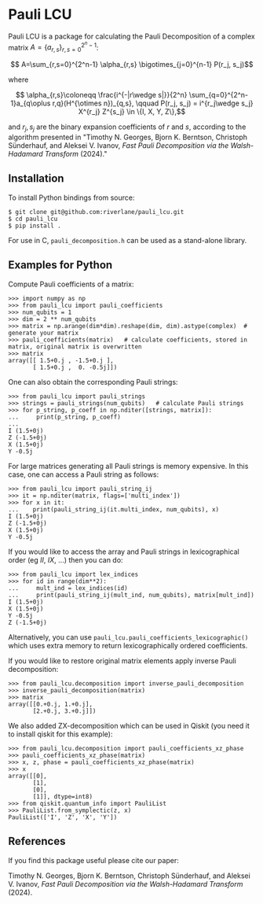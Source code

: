 # Pauli LCU

Pauli LCU is a package for calculating the Pauli Decomposition of a complex matrix $`A=\{a_{r,s}\}_{r,s=0}^{2^{n}-1}`$:

```math
    A=\sum_{r,s=0}^{2^n-1} \alpha_{r,s} \bigotimes_{j=0}^{n-1} P(r_j, s_j)
```

where

```math
    \alpha_{r,s}\coloneqq \frac{i^{-|r\wedge s|}}{2^n} \sum_{q=0}^{2^n-1}a_{q\oplus r,q}(H^{\otimes n})_{q,s}, \qquad P(r_j, s_j) = i^{r_j\wedge s_j} X^{r_j} Z^{s_j} \in \{I, X, Y, Z\},
```

and $r_j, s_j$ are the binary expansion coefficients of $r$ and $s$,  according
to the algorithm presented in "Timothy N. Georges, Bjorn K. Berntson, Christoph Sünderhauf, and Aleksei V. Ivanov, _Fast Pauli Decomposition via the Walsh-Hadamard Transform_ (2024)." 


## Installation

To install Python bindings from source:

    $ git clone git@github.com:riverlane/pauli_lcu.git
    $ cd pauli_lcu
    $ pip install .

For use in C, `pauli_decomposition.h` can be used as a stand-alone library.

##  Examples for Python

Compute Pauli coefficients of a matrix:
```pycon
>>> import numpy as np
>>> from pauli_lcu import pauli_coefficients
>>> num_qubits = 1
>>> dim = 2 ** num_qubits
>>> matrix = np.arange(dim*dim).reshape(dim, dim).astype(complex)  # generate your matrix
>>> pauli_coefficients(matrix)   # calculate coefficients, stored in matrix, original matrix is overwritten
>>> matrix
array([[ 1.5+0.j , -1.5+0.j ],
       [ 1.5+0.j ,  0. -0.5j]])
```

One can also obtain the corresponding Pauli strings:
```pycon
>>> from pauli_lcu import pauli_strings
>>> strings = pauli_strings(num_qubits)   # calculate Pauli strings
>>> for p_string, p_coeff in np.nditer([strings, matrix]):
...     print(p_string, p_coeff)
...
I (1.5+0j)
Z (-1.5+0j)
X (1.5+0j)
Y -0.5j
```

For large matrices generating all Pauli strings is memory expensive. In this case, one can access a Pauli string as follows:

```pycon
>>> from pauli_lcu import pauli_string_ij
>>> it = np.nditer(matrix, flags=['multi_index'])
>>> for x in it:
...    print(pauli_string_ij(it.multi_index, num_qubits), x)
I (1.5+0j)
Z (-1.5+0j)
X (1.5+0j)
Y -0.5j
```
If you would like to access the array and Pauli strings in lexicographical order (eg $II$, $IX$, ...) then you can do:

```pycon
>>> from pauli_lcu import lex_indices
>>> for id in range(dim**2):
...     mult_ind = lex_indices(id)
...     print(pauli_string_ij(mult_ind, num_qubits), matrix[mult_ind])
I (1.5+0j)
X (1.5+0j)
Y -0.5j
Z (-1.5+0j)
```
Alternatively, you can use `pauli_lcu.pauli_coefficients_lexicographic()` which uses extra memory to return lexicographically ordered coefficients.


If you would like to restore original matrix elements apply inverse Pauli decomposition:
```pycon
>>> from pauli_lcu.decomposition import inverse_pauli_decomposition
>>> inverse_pauli_decomposition(matrix)
>>> matrix
array([[0.+0.j, 1.+0.j],
       [2.+0.j, 3.+0.j]])
```

We also added ZX-decomposition which can be used in Qiskit (you need it to install qiskit for this example):

```pycon
>>> from pauli_lcu.decomposition import pauli_coefficients_xz_phase
>>> pauli_coefficients_xz_phase(matrix)
>>> x, z, phase = pauli_coefficients_xz_phase(matrix)
>>> x 
array([[0],
       [1],
       [0],
       [1]], dtype=int8)
>>> from qiskit.quantum_info import PauliList
>>> PauliList.from_symplectic(z, x)
PauliList(['I', 'Z', 'X', 'Y'])
```

## References

If you find this package useful please cite our paper:

Timothy N. Georges, Bjorn K. Berntson, Christoph Sünderhauf, and Aleksei V. Ivanov, _Fast Pauli Decomposition via the Walsh-Hadamard Transform_ (2024).
